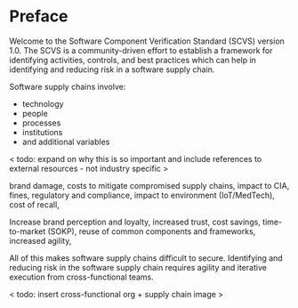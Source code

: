 # Preface

Welcome to the Software Component Verification Standard (SCVS) version 1.0. The SCVS is a community-driven effort to establish a framework for identifying activities, controls, and best practices which can help in identifying and reducing risk in a software supply chain.

Software supply chains involve:
 - technology
 - people
 - processes
 - institutions
 - and additional variables
 
 
< todo: expand on why this is so important and include references to external resources - not industry specific >

brand damage, costs to mitigate compromised supply chains, impact to CIA, fines, regulatory and compliance, impact to environment (IoT/MedTech), cost of recall, 

Increase brand perception and loyalty, increased trust, cost savings, time-to-market (SOKP), reuse of common components and frameworks, increased agility, 


 All of this makes software supply chains difficult to secure. Identifying and reducing risk in the software supply chain requires agility and iterative execution from cross-functional teams.
 
 < todo: insert cross-functional org + supply chain image >
